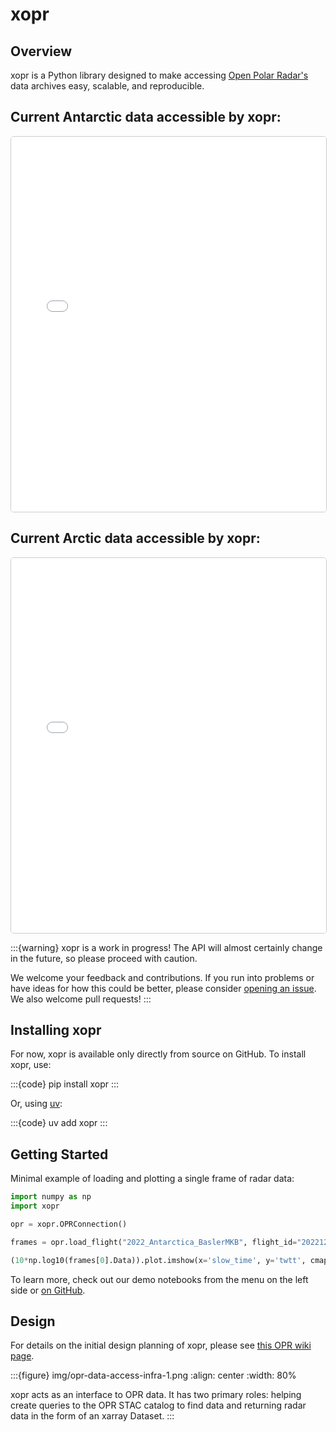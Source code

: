 # xopr

## Overview

xopr is a Python library designed to make accessing [Open Polar Radar's](https://ops.cresis.ku.edu/) data archives easy, scalable, and reproducible.

## Current Antarctic data accessible by xopr:  

<script>
    // Configuration using MyST substitutions
    window.ANTARCTICA_MAP_CONFIG = {
        pole: 'south',
        parquetFiles: {{ antarctica_2010_2011 }},
        defaultZoom: 3
    };
</script>
<iframe 
    src="./_static/maps/polar.html" 
    width="100%" 
    height="600"
    frameborder="0"
    style="border: 1px solid #ccc; border-radius: 5px;"
    onload="this.contentWindow.CONFIG = window.ANTARCTICA_MAP_CONFIG">
</iframe>

## Current Arctic data accessible by xopr:  

<script>
    // Configuration using MyST substitutions
    window.ARCTIC_MAP_CONFIG = {
        pole: 'north',
        parquetFiles: {{ greenland_2011_2012 }},
        defaultZoom: 3
    };
</script>
<iframe 
    src="./_static/maps/polar.html" 
    width="100%" 
    height="600"
    frameborder="0"
    style="border: 1px solid #ccc; border-radius: 5px;"
    onload="this.contentWindow.CONFIG = window.ARCTIC_MAP_CONFIG">
</iframe>

:::{warning}
xopr is a work in progress! The API will almost certainly change in the future, so please proceed with caution.

We welcome your feedback and contributions. If you run into problems or have ideas for how this could be better, please consider [opening an issue](https://github.com/thomasteisberg/xopr/issues/new/choose). We also welcome pull requests!
:::

## Installing xopr

For now, xopr is available only directly from source on GitHub. To install xopr, use:

:::{code}
pip install xopr
:::

Or, using [uv](https://docs.astral.sh/uv/):

:::{code}
uv add xopr
:::

## Getting Started

Minimal example of loading and plotting a single frame of radar data:

```python
import numpy as np
import xopr

opr = xopr.OPRConnection()

frames = opr.load_flight("2022_Antarctica_BaslerMKB", flight_id="20221228_01", data_product="CSARP_standard", max_items=1)

(10*np.log10(frames[0].Data)).plot.imshow(x='slow_time', y='twtt', cmap='gray', yincrease=False)
```

To learn more, check out our demo notebooks from the menu on the left side or [on GitHub](https://github.com/thomasteisberg/xopr/tree/thomas/uv-migration/docs/notebooks).

## Design

For details on the initial design planning of xopr, please see [this OPR wiki page](https://gitlab.com/openpolarradar/opr/-/wikis/OPR-Data-Access-Tool-Planning).

:::{figure} img/opr-data-access-infra-1.png
:align: center
:width: 80%

xopr acts as an interface to OPR data. It has two primary roles: helping create queries to the OPR STAC catalog to find data and returning radar data in the form of an xarray Dataset.
:::

